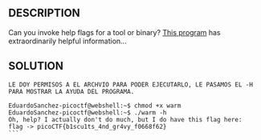 
## DESCRIPTION
Can you invoke help flags for a tool or binary? [This program](https://mercury.picoctf.net/static/f95b1ee9f29d631d99073e34703a2826/warm) has extraordinarily helpful information...

## SOLUTION

````
LE DOY PERMISOS A EL ARCHVIO PARA PODER EJECUTARLO, LE PASAMOS EL -H PARA MOSTRAR LA AYUDA DEL PROGRAMA.

EduardoSanchez-picoctf@webshell:~$ chmod +x warm
EduardoSanchez-picoctf@webshell:~$ ./warm -h
Oh, help? I actually don't do much, but I do have this flag here: 
flag -> picoCTF{b1scu1ts_4nd_gr4vy_f0668f62}
```